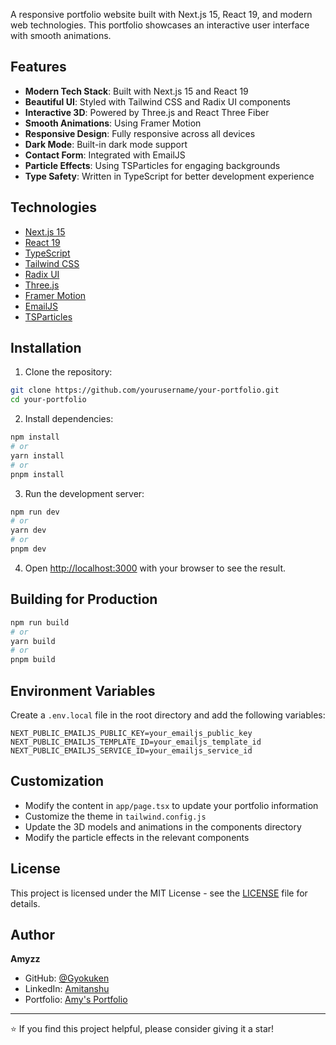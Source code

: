 
A responsive portfolio website built with Next.js 15, React 19, and modern web technologies. This portfolio showcases an interactive user interface with smooth animations.

##  Features

- **Modern Tech Stack**: Built with Next.js 15 and React 19
- **Beautiful UI**: Styled with Tailwind CSS and Radix UI components
- **Interactive 3D**: Powered by Three.js and React Three Fiber
- **Smooth Animations**: Using Framer Motion
- **Responsive Design**: Fully responsive across all devices
- **Dark Mode**: Built-in dark mode support
- **Contact Form**: Integrated with EmailJS
- **Particle Effects**: Using TSParticles for engaging backgrounds
- **Type Safety**: Written in TypeScript for better development experience

##  Technologies

- [Next.js 15](https://nextjs.org/)
- [React 19](https://react.dev/)
- [TypeScript](https://www.typescriptlang.org/)
- [Tailwind CSS](https://tailwindcss.com/)
- [Radix UI](https://www.radix-ui.com/)
- [Three.js](https://threejs.org/)
- [Framer Motion](https://www.framer.com/motion/)
- [EmailJS](https://www.emailjs.com/)
- [TSParticles](https://particles.js.org/)

##  Installation

1. Clone the repository:
```bash
git clone https://github.com/yourusername/your-portfolio.git
cd your-portfolio
```

2. Install dependencies:
```bash
npm install
# or
yarn install
# or
pnpm install
```

3. Run the development server:
```bash
npm run dev
# or
yarn dev
# or
pnpm dev
```

4. Open [http://localhost:3000](http://localhost:3000) with your browser to see the result.

##  Building for Production

```bash
npm run build
# or
yarn build
# or
pnpm build
```

##  Environment Variables

Create a `.env.local` file in the root directory and add the following variables:

```env
NEXT_PUBLIC_EMAILJS_PUBLIC_KEY=your_emailjs_public_key
NEXT_PUBLIC_EMAILJS_TEMPLATE_ID=your_emailjs_template_id
NEXT_PUBLIC_EMAILJS_SERVICE_ID=your_emailjs_service_id
```

##  Customization

- Modify the content in `app/page.tsx` to update your portfolio information
- Customize the theme in `tailwind.config.js`
- Update the 3D models and animations in the components directory
- Modify the particle effects in the relevant components

##  License

This project is licensed under the MIT License - see the [LICENSE](LICENSE) file for details.

##  Author

**Amyzz**
- GitHub: [@Gyokuken](https://github.com/Gyokuken)
- LinkedIn: [Amitanshu](https://linkedin.com/in/amitanshu-lal-611248244)
- Portfolio: [Amy's Portfolio](https://portfolio-website-lime-two-16.vercel.app)

---

⭐️ If you find this project helpful, please consider giving it a star!
